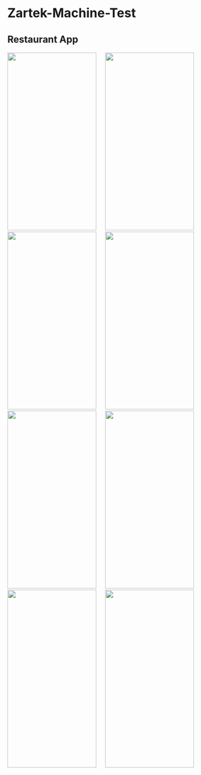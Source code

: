 # Zartek-Machine-Test
## **Restaurant App**
<img src='https://user-images.githubusercontent.com/121878034/229198284-5cde4c69-bd68-4b48-91d3-2de6fb8518d5.png' width= '200' height= '400'>&nbsp;&nbsp;&nbsp;&nbsp;
<img src='https://user-images.githubusercontent.com/121878034/229198297-c72a6c86-7fdb-4f2c-b604-ba9dffd3db65.png' width= '200' height= '400'>&nbsp;&nbsp;&nbsp;&nbsp;
<img src='https://user-images.githubusercontent.com/121878034/229198309-06b292d8-f2ba-476f-aa91-631647d09bea.png' width= '200' height= '400'>&nbsp;&nbsp;&nbsp;&nbsp;
<img src='https://user-images.githubusercontent.com/121878034/229198322-353c1f65-ac6d-43ea-b490-a72491310708.png' width= '200' height= '400'>&nbsp;&nbsp;&nbsp;&nbsp;
<img src='https://user-images.githubusercontent.com/121878034/229198369-64243a28-5efc-4e0c-b210-a0fbb34f8aa9.png' width= '200' height= '400'>&nbsp;&nbsp;&nbsp;&nbsp;
<img src='https://user-images.githubusercontent.com/121878034/229198376-eca813d7-f6cd-4739-b65f-627ac048aefe.png' width= '200' height= '400'>&nbsp;&nbsp;&nbsp;&nbsp;
<img src='https://user-images.githubusercontent.com/121878034/229198402-a1d7a1ff-1373-4b77-b049-505da7f5a48e.png' width= '200' height= '400'>&nbsp;&nbsp;&nbsp;&nbsp;
<img src='https://user-images.githubusercontent.com/121878034/229198403-06cb7fe6-1cec-42a2-b544-686bccd19399.png' width= '200' height= '400'>&nbsp;&nbsp;&nbsp;&nbsp;

